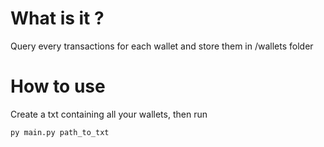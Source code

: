 # What is it ?

Query every transactions for each wallet and store them in /wallets folder

# How to use 

Create a txt containing all your wallets, then run

```
py main.py path_to_txt
```
